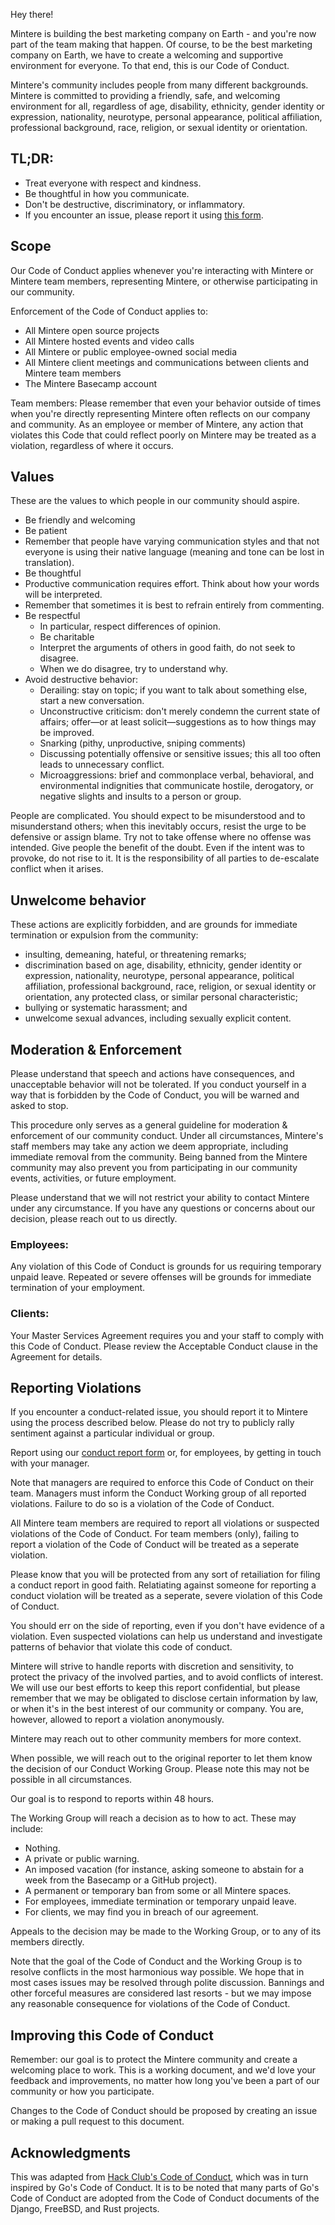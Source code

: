 Hey there!

Mintere is building the best marketing company on Earth - and you're now part of the team making that happen. Of course, to be the best marketing company on Earth, we have to create a welcoming and supportive environment for everyone. To that end, this is our Code of Conduct.

Mintere's community includes people from many different backgrounds. Mintere is committed to providing a friendly, safe, and welcoming environment for all, regardless of age, disability, ethnicity, gender identity or expression, nationality, neurotype, personal appearance, political affiliation, professional background, race, religion, or sexual identity or orientation.

## TL;DR:

- Treat everyone with respect and kindness.
- Be thoughtful in how you communicate.
- Don't be destructive, discriminatory, or inflammatory.
- If you encounter an issue, please report it using [this form][report-form].

## Scope
Our Code of Conduct applies whenever you're interacting with Mintere or Mintere team members, representing Mintere, or otherwise participating in our community.

Enforcement of the Code of Conduct applies to:
- All Mintere open source projects
- All Mintere hosted events and video calls
- All Mintere or public employee-owned social media
- All Mintere client meetings and communications between clients and Mintere team members
- The Mintere Basecamp account

Team members: Please remember that even your behavior outside of times when you're directly representing Mintere often reflects on our company and community. As an employee or member of Mintere, any action that violates this Code that could reflect poorly on Mintere may be treated as a violation, regardless of where it occurs.

## Values
These are the values to which people in our community should aspire.

- Be friendly and welcoming
- Be patient
- Remember that people have varying communication styles and that not everyone is using their native language (meaning and tone can be lost in translation).
- Be thoughtful
- Productive communication requires effort. Think about how your words will be interpreted.
- Remember that sometimes it is best to refrain entirely from commenting.
- Be respectful
  - In particular, respect differences of opinion.
  - Be charitable
  - Interpret the arguments of others in good faith, do not seek to disagree.
  - When we do disagree, try to understand why.
- Avoid destructive behavior:
  - Derailing: stay on topic; if you want to talk about something else, start a new conversation.
  - Unconstructive criticism: don't merely condemn the current state of affairs; offer—or at least solicit—suggestions as to how things may be improved.
  - Snarking (pithy, unproductive, sniping comments)
  - Discussing potentially offensive or sensitive issues; this all too often leads to unnecessary conflict.
  - Microaggressions: brief and commonplace verbal, behavioral, and environmental indignities that communicate hostile, derogatory, or negative slights and insults to a person or group.

People are complicated. You should expect to be misunderstood and to misunderstand others; when this inevitably occurs, resist the urge to be defensive or assign blame. Try not to take offense where no offense was intended. Give people the benefit of the doubt. Even if the intent was to provoke, do not rise to it. It is the responsibility of all parties to de-escalate conflict when it arises.

## Unwelcome behavior

These actions are explicitly forbidden, and are grounds for immediate termination or expulsion from the community:

- insulting, demeaning, hateful, or threatening remarks;
- discrimination based on age, disability, ethnicity, gender identity or expression,
  nationality, neurotype, personal appearance, political affiliation, professional background,
  race, religion, or sexual identity or orientation, any protected class, or similar personal characteristic;
- bullying or systematic harassment; and
- unwelcome sexual advances, including sexually explicit content.

## Moderation & Enforcement

Please understand that speech and actions have consequences, and unacceptable behavior will not be tolerated.
If you conduct yourself in a way that is forbidden by the Code of Conduct, you will be warned and asked to stop.

This procedure only serves as a general guideline for moderation & enforcement of our community conduct.
Under all circumstances, Mintere's staff members may take any action we deem appropriate, including immediate removal
from the community. Being banned from the Mintere community may also prevent you from participating in our community
events, activities, or future employment.

Please understand that we will not restrict your ability to contact Mintere under any circumstance.
If you have any questions or concerns about our decision, please reach out to us directly.

### Employees:

Any violation of this Code of Conduct is grounds for us requiring temporary unpaid leave.
Repeated or severe offenses will be grounds for immediate termination of your employment.

### Clients: 

Your Master Services Agreement requires you and your staff to comply with this Code of Conduct. Please review
the Acceptable Conduct clause in the Agreement for details.

## Reporting Violations

If you encounter a conduct-related issue, you should report it to Mintere using the process described below.
Please do not try to publicly rally sentiment against a particular individual or group.

Report using our [conduct report form][report-form] or, for employees, by getting in touch with your manager.

Note that managers are required to enforce this Code of Conduct on their team. Managers must inform the Conduct
Working group of all reported violations. Failure to do so is a violation of the Code of Conduct.

All Mintere team members are required to report all violations or suspected violations of the Code of Conduct.
For team members (only), failing to report a violation of the Code of Conduct will be treated as a seperate violation.

Please know that you will be protected from any sort of retailiation for filing a conduct report in good faith.
Relatiating against someone for reporting a conduct violation will be treated as a seperate, severe violation of this
Code of Conduct.

You should err on the side of reporting, even if you don't have evidence of a violation. Even suspected violations
can help us understand and investigate patterns of behavior that violate this code of conduct.

Mintere will strive to handle reports with discretion and sensitivity, to protect the privacy of the involved parties,
and to avoid conflicts of interest. We will use our best efforts to keep this report confidential, but please remember
that we may be obligated to disclose certain information by law, or when it's in the best interest of our community or
company. You are, however, allowed to report a violation anonymously.

Mintere may reach out to other community members for more context.

When possible, we will reach out to the original reporter to let them know the decision of our Conduct Working Group.
Please note this may not be possible in all circumstances.

Our goal is to respond to reports within 48 hours.

The Working Group will reach a decision as to how to act. These may include:
  - Nothing.
  - A private or public warning.
  - An imposed vacation (for instance, asking someone to abstain for a week from the Basecamp or a GitHub project).
  - A permanent or temporary ban from some or all Mintere spaces.
  - For employees, immediate termination or temporary unpaid leave.
  - For clients, we may find you in breach of our agreement.

Appeals to the decision may be made to the Working Group, or to any of its members directly.

Note that the goal of the Code of Conduct and the Working Group is to resolve conflicts in the most harmonious way possible.
We hope that in most cases issues may be resolved through polite discussion. Bannings and other forceful measures are considered
last resorts - but we may impose any reasonable consequence for violations of the Code of Conduct.

## Improving this Code of Conduct

Remember: our goal is to protect the Mintere community and create a welcoming place to work. This is a working document, and we'd love
your feedback and improvements, no matter how long you've been a part of our community or how you participate.

Changes to the Code of Conduct should be proposed by creating an issue or making a pull request to this document.

## Acknowledgments

This was adapted from [Hack Club's Code of Conduct][hc], which was in turn inspired by Go's Code of Conduct. It is to be noted that many parts of Go's Code of Conduct are adopted from the Code of Conduct documents of the Django, FreeBSD, and Rust projects.

[hc]: https://hackclub.com/conduct/
[report-form]: https://docs.google.com/forms/d/e/1FAIpQLSdJAschuM3lNl5_TVLqYQnqS0qDkiuqhSivrttvOcOP4oF-Ew/viewform?usp=sf_link
